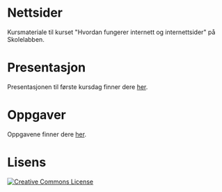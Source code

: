 # Nettsider
Kursmateriale til kurset "Hvordan fungerer internett og internettsider" på Skolelabben. 


# Presentasjon
Presentasjonen til første kursdag finner dere
[her](/presentasjoner/presentasjon.pdf). 

# Oppgaver 
Oppgavene finner dere [her](/oppgaver). 

# Lisens
<a rel="license" href="http://creativecommons.org/licenses/by-nc/4.0/"><img alt="Creative Commons License" style="border-width:0" src="https://i.creativecommons.org/l/by-nc/4.0/88x31.png" /></a>
